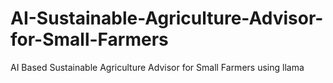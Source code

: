# AI-Sustainable-Agriculture-Advisor-for-Small-Farmers
AI Based  Sustainable Agriculture Advisor for Small Farmers using llama
